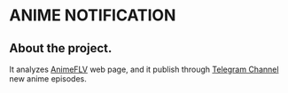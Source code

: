 # ANIME NOTIFICATION

## About the project.

It analyzes [AnimeFLV](https://animeflv.net/) web page, and it publish through [Telegram Channel](https://t.me/animenotificacion) new anime episodes.